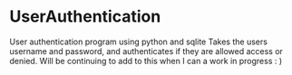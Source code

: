 # UserAuthentication
User authentication program using python and sqlite
Takes the users username and password, and authenticates if they are allowed access or denied.
Will be continuing to add to this when I can a work in progress : )
